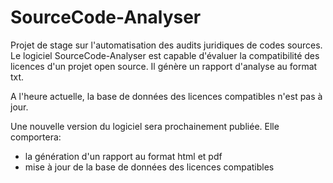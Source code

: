 # SourceCode-Analyser
Projet de stage sur l'automatisation des audits juridiques de codes sources.
Le logiciel SourceCode-Analyser est capable d'évaluer la compatibilité des licences d'un projet open source.
Il génère un rapport d'analyse au format txt.

A l'heure actuelle, la base de données des licences compatibles n'est pas à jour.

Une nouvelle version du logiciel sera prochainement publiée.
Elle comportera:
- la génération d'un rapport au format html et pdf
- mise à jour de la base de données des licences compatibles

